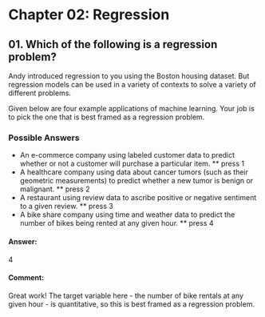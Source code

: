 # Chapter 02: Regression

## 01. Which of the following is a regression problem?
Andy introduced regression to you using the Boston housing dataset. But regression models can be used in a variety of contexts to solve a variety of different problems.

Given below are four example applications of machine learning. Your job is to pick the one that is best framed as a regression problem.

### Possible Answers
* An e-commerce company using labeled customer data to predict whether or not a customer will purchase a particular item.
** press 1
* A healthcare company using data about cancer tumors (such as their geometric measurements) to predict whether a new tumor is benign or malignant.
** press 2
* A restaurant using review data to ascribe positive or negative sentiment to a given review.
** press 3
* A bike share company using time and weather data to predict the number of bikes being rented at any given hour.
** press 4

#### Answer:
4

#### Comment:
Great work! The target variable here - the number of bike rentals at any given hour - is quantitative, so this is best framed as a regression problem.
